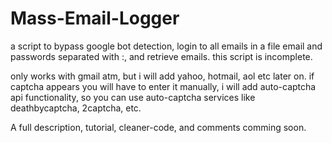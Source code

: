# Mass-Email-Logger
a script to bypass google bot detection, login to all emails in a file email and passwords separated with :, and retrieve emails. this script is incomplete.

only works with gmail atm, but i will add yahoo, hotmail, aol etc later on. if captcha appears you will have to enter it manually, i will add auto-captcha api functionality, so you can use auto-captcha services like deathbycaptcha, 2captcha, etc.

A full description, tutorial, cleaner-code, and comments comming soon.
